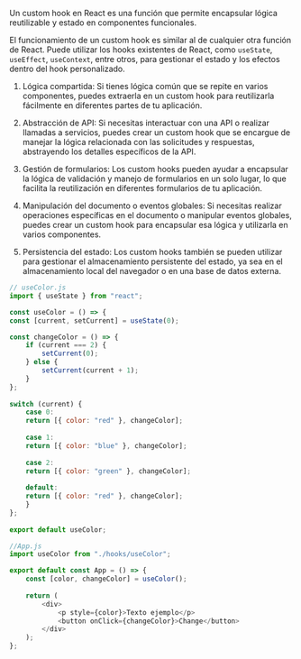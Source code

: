 Un custom hook en React es una función que permite encapsular lógica reutilizable y estado en componentes funcionales.

El funcionamiento de un custom hook es similar al de cualquier otra función de React. Puede utilizar los hooks existentes de React, como `useState`, `useEffect`, `useContext`, entre otros, para gestionar el estado y los efectos dentro del hook personalizado.

1. Lógica compartida: Si tienes lógica común que se repite en varios componentes, puedes extraerla en un custom hook para reutilizarla fácilmente en diferentes partes de tu aplicación.
    
2. Abstracción de API: Si necesitas interactuar con una API o realizar llamadas a servicios, puedes crear un custom hook que se encargue de manejar la lógica relacionada con las solicitudes y respuestas, abstrayendo los detalles específicos de la API.
    
3. Gestión de formularios: Los custom hooks pueden ayudar a encapsular la lógica de validación y manejo de formularios en un solo lugar, lo que facilita la reutilización en diferentes formularios de tu aplicación.
    
4. Manipulación del documento o eventos globales: Si necesitas realizar operaciones específicas en el documento o manipular eventos globales, puedes crear un custom hook para encapsular esa lógica y utilizarla en varios componentes.
    
5. Persistencia del estado: Los custom hooks también se pueden utilizar para gestionar el almacenamiento persistente del estado, ya sea en el almacenamiento local del navegador o en una base de datos externa.

```js
// useColor.js
import { useState } from "react";

const useColor = () => {
const [current, setCurrent] = useState(0);

const changeColor = () => {
	if (current === 2) {
		setCurrent(0);
	} else {
		setCurrent(current + 1);
	}
};
  
switch (current) {
	case 0:
	return [{ color: "red" }, changeColor];
	  
	case 1:
	return [{ color: "blue" }, changeColor];
	  
	case 2:
	return [{ color: "green" }, changeColor];
	  
	default:
	return [{ color: "red" }, changeColor];
	}
};
  
export default useColor;
```

```js
//App.js
import useColor from "./hooks/useColor";

export default const App = () => {
	const [color, changeColor] = useColor();
	  
	return (
		<div>
			<p style={color}>Texto ejemplo</p>
			<button onClick={changeColor}>Change</button>
		</div>
	);
};
  
```